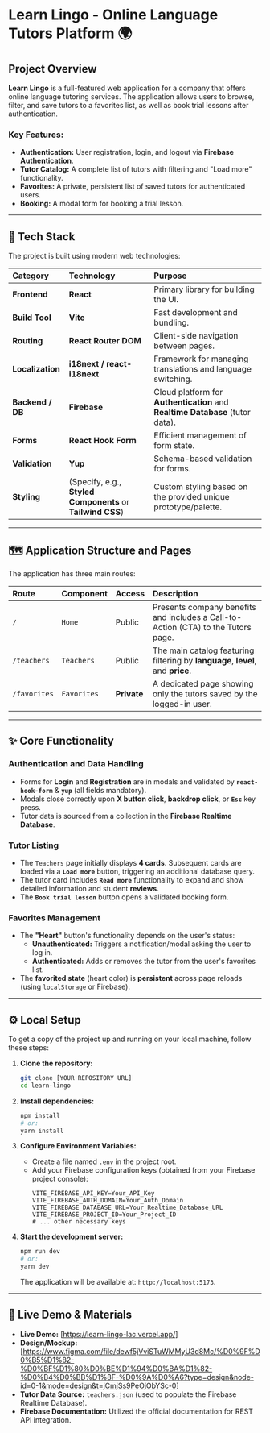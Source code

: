# Learn Lingo - Online Language Tutors Platform 🌍

## Project Overview

**Learn Lingo** is a full-featured web application for a company that offers online language tutoring services. The application allows users to browse, filter, and save tutors to a favorites list, as well as book trial lessons after authentication.

### Key Features:

- **Authentication:** User registration, login, and logout via **Firebase Authentication**.
- **Tutor Catalog:** A complete list of tutors with filtering and "Load more" functionality.
- **Favorites:** A private, persistent list of saved tutors for authenticated users.
- **Booking:** A modal form for booking a trial lesson.

---

## 🚀 Tech Stack

The project is built using modern web technologies:

| Category         | Technology                                                 | Purpose  
| :--------------- | :--------------------------------------------------------- | :---------------------------------------------------------------------------- |
| **Frontend**     | **React**                                                  | Primary library for building the UI.                                          |
| **Build Tool**   | **Vite**                                                   | Fast development and bundling.                                                |
| **Routing**      | **React Router DOM**                                       | Client-side navigation between pages.                                         |
| **Localization** | **i18next / react-i18next**                                | Framework for managing translations and language switching.                   |
| **Backend / DB** | **Firebase**                                               | Cloud platform for **Authentication** and **Realtime Database** (tutor data). |
| **Forms**        | **React Hook Form**                                        | Efficient management of form state.                                           |
| **Validation**   | **Yup**                                                    | Schema-based validation for forms.                                            |
| **Styling**      | (Specify, e.g., **Styled Components** or **Tailwind CSS**) | Custom styling based on the provided unique prototype/palette.                |

---

## 🗺️ Application Structure and Pages

The application has three main routes:

| Route        | Component   | Access      | Description                                                                       |
| :----------- | :---------- | :---------- | :-------------------------------------------------------------------------------- |
| `/`          | `Home`      | Public      | Presents company benefits and includes a Call-to-Action (CTA) to the Tutors page. |
| `/teachers`  | `Teachers`  | Public      | The main catalog featuring filtering by **language**, **level**, and **price**.   |
| `/favorites` | `Favorites` | **Private** | A dedicated page showing only the tutors saved by the logged-in user.             |

---

## ✨ Core Functionality

### Authentication and Data Handling

- Forms for **Login** and **Registration** are in modals and validated by **`react-hook-form`** & **`yup`** (all fields mandatory).
- Modals close correctly upon **X button click**, **backdrop click**, or **`Esc`** key press.
- Tutor data is sourced from a collection in the **Firebase Realtime Database**.

### Tutor Listing

- The `Teachers` page initially displays **4 cards**. Subsequent cards are loaded via a **`Load more`** button, triggering an additional database query.
- The tutor card includes **`Read more`** functionality to expand and show detailed information and student **reviews**.
- The **`Book trial lesson`** button opens a validated booking form.

### Favorites Management

- The **"Heart"** button's functionality depends on the user's status:
  - **Unauthenticated:** Triggers a notification/modal asking the user to log in.
  - **Authenticated:** Adds or removes the tutor from the user's favorites list.
- The **favorited state** (heart color) is **persistent** across page reloads (using `localStorage` or Firebase).

---

## ⚙️ Local Setup

To get a copy of the project up and running on your local machine, follow these steps:

1.  **Clone the repository:**

    ```bash
    git clone [YOUR REPOSITORY URL]
    cd learn-lingo
    ```

2.  **Install dependencies:**

    ```bash
    npm install
    # or:
    yarn install
    ```

3.  **Configure Environment Variables:**

    - Create a file named `.env` in the project root.
    - Add your Firebase configuration keys (obtained from your Firebase project console):
      ```env
      VITE_FIREBASE_API_KEY=Your_API_Key
      VITE_FIREBASE_AUTH_DOMAIN=Your_Auth_Domain
      VITE_FIREBASE_DATABASE_URL=Your_Realtime_Database_URL
      VITE_FIREBASE_PROJECT_ID=Your_Project_ID
      # ... other necessary keys
      ```

4.  **Start the development server:**
    ```bash
    npm run dev
    # or:
    yarn dev
    ```
    The application will be available at: `http://localhost:5173`.

---

## 🔗 Live Demo & Materials

- **Live Demo:** [https://learn-lingo-lac.vercel.app/]
- **Design/Mockup:** [https://www.figma.com/file/dewf5jVviSTuWMMyU3d8Mc/%D0%9F%D0%B5%D1%82-%D0%BF%D1%80%D0%BE%D1%94%D0%BA%D1%82-%D0%B4%D0%BB%D1%8F-%D0%9A%D0%A6?type=design&node-id=0-1&mode=design&t=jCmjSs9PeOjObYSc-0]
- **Tutor Data Source:** `teachers.json` (used to populate the Firebase Realtime Database).
- **Firebase Documentation:** Utilized the official documentation for REST API integration.

